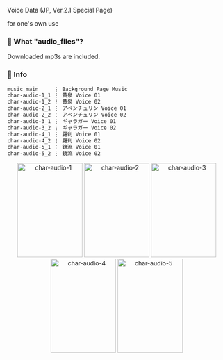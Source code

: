 Voice Data (JP, Ver.2.1 Special Page)

for one's own use


### 🤔 What "audio_files"?
Downloaded mp3s are included.

### 📜 Info

```diff
music_main     ⋮ Background Page Music
char-audio-1_1 ⋮ 黄泉 Voice 01 
char-audio-1_2 ⋮ 黄泉 Voice 02
char-audio-2_1 ⋮ アベンチュリン Voice 01 
char-audio-2_2 ⋮ アベンチュリン Voice 02
char-audio-3_1 ⋮ ギャラガー Voice 01 
char-audio-3_2 ⋮ ギャラガー Voice 02
char-audio-4_1 ⋮ 羅刹 Voice 01 
char-audio-4_2 ⋮ 羅刹 Voice 02
char-audio-5_1 ⋮ 鏡流 Voice 01 
char-audio-5_2 ⋮ 鏡流 Voice 02
```

<p align="center">
  <img src="https://fastcdn.hoyoverse.com/mi18n/hkrpg_global/m20240226hy47zm83k0/upload/41e0d8155bf3f6c1dbc22adb39c44784_807116819762987715.png" alt="char-audio-1" style="width: 150px; height: 217px;">
  <img src="https://fastcdn.hoyoverse.com/mi18n/hkrpg_global/m20240226hy47zm83k0/upload/cf7b428cc3076b43acdc2c4ab05138ab_331792017818137255.png" alt="char-audio-2" style="width: 150px; height: 217px;">
  <img src="https://fastcdn.hoyoverse.com/mi18n/hkrpg_global/m20240226hy47zm83k0/upload/a5ebab7521abb6d89ea9d1d9fe67cd55_8624747778637556872.png" alt="char-audio-3" style="width: 150px; height: 217px;">
  <img src="https://fastcdn.hoyoverse.com/mi18n/hkrpg_global/m20240226hy47zm83k0/upload/413f3282c24020264624f0894d1bdaa9_4010212031692848112.png" alt="char-audio-4" style="width: 150px; height: 217px;">
  <img src="https://fastcdn.hoyoverse.com/mi18n/hkrpg_global/m20240226hy47zm83k0/upload/ad918a857a5baaad5d0bf8c7c1f2e085_878901759704251503.png" alt="char-audio-5" style="width: 150px; height: 217px;">
</p>
